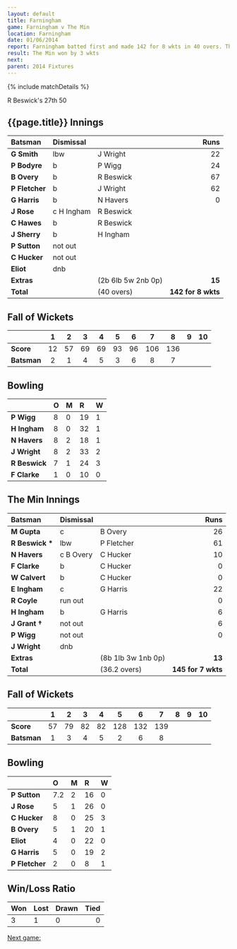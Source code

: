 ```yaml
---
layout: default
title: Farningham
game: Farningham v The Min
location: Farningham
date: 01/06/2014
report: Farningham batted first and made 142 for 8 wkts in 40 overs. The Min replied with 145 for 7 wkts in 36.2 overs
result: The Min won by 3 wkts
next: 
parent: 2014 Fixtures
---
```


{% include matchDetails %}

R Beswick's 27th 50

## {{page.title}} Innings

| Batsman | Dismissal |  | Runs |
|:---|:---|---|---:|
| **G Smith** | lbw | J Wright | 22 |
| **P Bodyre** | b | P Wigg | 24 |
| **B Overy** | b | R Beswick | 67 |
| **P Fletcher** | b | J Wright | 62 |
| **G Harris** | b | N Havers | 0 |
| **J Rose** | c H Ingham | R Beswick |  |
| **C Hawes** | b | R Beswick |  |
| **J Sherry** | b | H Ingham |  |
| **P Sutton** | not out |  |  |
| **C Hucker** | not out |  |  |
| **Eliot** | dnb |  |  |
| **Extras** | | (2b 6lb 5w 2nb 0p) | **15** |
| **Total** | | (40 overs) | **142 for 8 wkts** |

## Fall of Wickets

| | 1 | 2 | 3 | 4 | 5 | 6 | 7 | 8 | 9 | 10 |
|---|:---:|:---:|:---:|:---:|:---:|:---:|:---:|:---:|:---:|:---:|
| **Score** | 12 | 57 | 69 | 69 | 93 | 96 | 106 | 136 |  |  |
| **Batsman** | 2 | 1 | 4 | 5 | 3 | 6 | 8 | 7 |  |  |

## Bowling

| | O | M | R | W |
|---|:---|:---|:---|:---|
| **P Wigg** | 8 | 0 | 19 | 1 |
| **H Ingham** | 8 | 0 | 32 | 1 |
| **N Havers** | 8 | 2 | 18 | 1 |
| **J Wright** | 8 | 2 | 33 | 2 |
| **R Beswick** | 7 | 1 | 24 | 3 |
| **F Clarke** | 1 | 0 | 10 | 0 |

## The Min Innings

| Batsman | Dismissal |  | Runs |
|:---|:---|---|---:|
| **M Gupta** | c | B Overy | 26 |
| **R Beswick &#42;** | lbw | P Fletcher | 61 |
| **N Havers** | c B Overy | C Hucker | 10 |
| **F Clarke** | b | C Hucker | 0 |
| **W Calvert** | b | C Hucker | 0 |
| **E Ingham** | c | G Harris | 22 |
| **R Coyle** | run out |  | 0 |
| **H Ingham** | b | G Harris | 6 |
| **J Grant &#8224;** | not out |  | 6 |
| **P Wigg** | not out |  | 0 |
| **J Wright** | dnb |  |  |
| **Extras** | | (8b 1lb 3w 1nb 0p) | **13** |
| **Total** | | (36.2 overs) | **145 for 7 wkts** |

## Fall of Wickets

| | 1 | 2 | 3 | 4 | 5 | 6 | 7 | 8 | 9 | 10 |
|---|:---:|:---:|:---:|:---:|:---:|:---:|:---:|:---:|:---:|:---:|
| **Score** | 57 | 79 | 82 | 82 | 128 | 132 | 139 |  |  |  |
| **Batsman** | 1 | 3 | 4 | 5 | 2 | 6 | 8 |  |  |  |

## Bowling

| | O | M | R | W |
|---|:---|:---|:---|:---|
| **P Sutton** | 7.2 | 2 | 16 | 0 |
| **J Rose** | 5 | 1 | 26 | 0 |
| **C Hucker** | 8 | 0 | 25 | 3 |
| **B Overy** | 5 | 1 | 20 | 1 |
| **Eliot** | 4 | 0 | 22 | 0 |
| **G Harris** | 5 | 0 | 19 | 2 |
| **P Fletcher** | 2 | 0 | 8 | 1 |

## Win/Loss Ratio

| Won | Lost | Drawn | Tied |
|:---|:---|:---|---:|
| 3 | 1 | 0 | 0 |

[Next game:]({{page.next}})